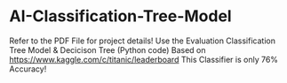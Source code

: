 # AI-Classification-Tree-Model

Refer to the PDF File for project details!
Use the Evaluation Classification Tree Model  &  Decicison Tree (Python code)
Based on https://www.kaggle.com/c/titanic/leaderboard This Classifier is only 76% Accuracy! 
